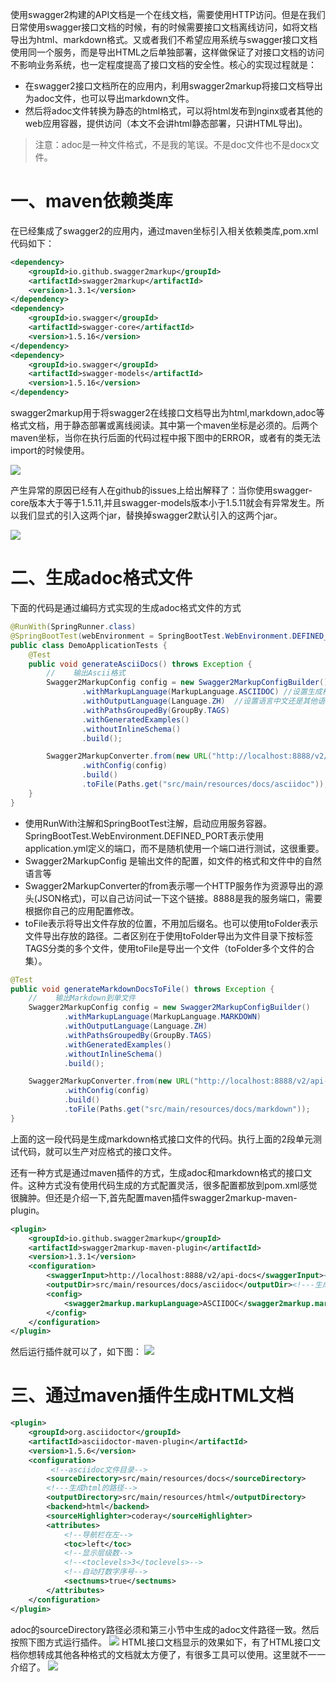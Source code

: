 使用swagger2构建的API文档是一个在线文档，需要使用HTTP访问。但是在我们日常使用swagger接口文档的时候，有的时候需要接口文档离线访问，如将文档导出为html、markdown格式。又或者我们不希望应用系统与swagger接口文档使用同一个服务，而是导出HTML之后单独部署，这样做保证了对接口文档的访问不影响业务系统，也一定程度提高了接口文档的安全性。核心的实现过程就是：

- 在swagger2接口文档所在的应用内，利用swagger2markup将接口文档导出为adoc文件，也可以导出markdown文件。
- 然后将adoc文件转换为静态的html格式，可以将html发布到nginx或者其他的web应用容器，提供访问（本文不会讲html静态部署，只讲HTML导出)。

> 注意：adoc是一种文件格式，不是我的笔误。不是doc文件也不是docx文件。

# 一、maven依赖类库

在已经集成了swagger2的应用内，通过maven坐标引入相关依赖类库,pom.xml代码如下：

```xml
<dependency>
    <groupId>io.github.swagger2markup</groupId>
    <artifactId>swagger2markup</artifactId>
    <version>1.3.1</version>
</dependency>
<dependency>
    <groupId>io.swagger</groupId>
    <artifactId>swagger-core</artifactId>
    <version>1.5.16</version>
</dependency>
<dependency>
    <groupId>io.swagger</groupId>
    <artifactId>swagger-models</artifactId>
    <version>1.5.16</version>
</dependency>
```

swagger2markup用于将swagger2在线接口文档导出为html,markdown,adoc等格式文档，用于静态部署或离线阅读。其中第一个maven坐标是必须的。后两个maven坐标，当你在执行后面的代码过程中报下图中的ERROR，或者有的类无法import的时候使用。

![](https://cdn.jsdelivr.net/gh/krislinzhao/IMGcloud/img//20200417143541.png)

产生异常的原因已经有人在github的issues上给出解释了：当你使用swagger-core版本大于等于1.5.11,并且swagger-models版本小于1.5.11就会有异常发生。所以我们显式的引入这两个jar，替换掉swagger2默认引入的这两个jar。


![](https://cdn.jsdelivr.net/gh/krislinzhao/IMGcloud/img//20200417143628.png)

# 二、生成adoc格式文件

下面的代码是通过编码方式实现的生成adoc格式文件的方式

```java
@RunWith(SpringRunner.class)
@SpringBootTest(webEnvironment = SpringBootTest.WebEnvironment.DEFINED_PORT)
public class DemoApplicationTests {
    @Test
    public void generateAsciiDocs() throws Exception {
        //    输出Ascii格式
        Swagger2MarkupConfig config = new Swagger2MarkupConfigBuilder()
                .withMarkupLanguage(MarkupLanguage.ASCIIDOC) //设置生成格式
                .withOutputLanguage(Language.ZH)  //设置语言中文还是其他语言
                .withPathsGroupedBy(GroupBy.TAGS)
                .withGeneratedExamples()
                .withoutInlineSchema()
                .build();

        Swagger2MarkupConverter.from(new URL("http://localhost:8888/v2/api-docs"))
                .withConfig(config)
                .build()
                .toFile(Paths.get("src/main/resources/docs/asciidoc"));
    }
}
```

- 使用RunWith注解和SpringBootTest注解，启动应用服务容器。 SpringBootTest.WebEnvironment.DEFINED_PORT表示使用application.yml定义的端口，而不是随机使用一个端口进行测试，这很重要。
- Swagger2MarkupConfig 是输出文件的配置，如文件的格式和文件中的自然语言等
- Swagger2MarkupConverter的from表示哪一个HTTP服务作为资源导出的源头(JSON格式)，可以自己访问试一下这个链接。8888是我的服务端口，需要根据你自己的应用配置修改。
- toFile表示将导出文件存放的位置，不用加后缀名。也可以使用toFolder表示文件导出存放的路径。二者区别在于使用toFolder导出为文件目录下按标签TAGS分类的多个文件，使用toFile是导出一个文件（toFolder多个文件的合集）。

```java
@Test
public void generateMarkdownDocsToFile() throws Exception {
    //    输出Markdown到单文件
    Swagger2MarkupConfig config = new Swagger2MarkupConfigBuilder()
            .withMarkupLanguage(MarkupLanguage.MARKDOWN)
            .withOutputLanguage(Language.ZH)
            .withPathsGroupedBy(GroupBy.TAGS)
            .withGeneratedExamples()
            .withoutInlineSchema()
            .build();

    Swagger2MarkupConverter.from(new URL("http://localhost:8888/v2/api-docs"))
            .withConfig(config)
            .build()
            .toFile(Paths.get("src/main/resources/docs/markdown"));
}
```

上面的这一段代码是生成markdown格式接口文件的代码。执行上面的2段单元测试代码，就可以生产对应格式的接口文件。

还有一种方式是通过maven插件的方式，生成adoc和markdown格式的接口文件。这种方式没有使用代码生成的方式配置灵活，很多配置都放到pom.xml感觉很臃肿。但还是介绍一下,首先配置maven插件swagger2markup-maven-plugin。

```xml
<plugin>
    <groupId>io.github.swagger2markup</groupId>
    <artifactId>swagger2markup-maven-plugin</artifactId>
    <version>1.3.1</version>
    <configuration>
        <swaggerInput>http://localhost:8888/v2/api-docs</swaggerInput><!---swagger-api-json路径-->
        <outputDir>src/main/resources/docs/asciidoc</outputDir><!---生成路径-->
        <config>
            <swagger2markup.markupLanguage>ASCIIDOC</swagger2markup.markupLanguage><!--生成格式-->
        </config>
    </configuration>
</plugin>
```

然后运行插件就可以了，如下图：
![](https://cdn.jsdelivr.net/gh/krislinzhao/IMGcloud/img//20200417143725.png)

# 三、通过maven插件生成HTML文档

```xml
<plugin>
    <groupId>org.asciidoctor</groupId>
    <artifactId>asciidoctor-maven-plugin</artifactId>
    <version>1.5.6</version>
    <configuration>
         <!--asciidoc文件目录-->
        <sourceDirectory>src/main/resources/docs</sourceDirectory>
        <!---生成html的路径-->
        <outputDirectory>src/main/resources/html</outputDirectory>
        <backend>html</backend>
        <sourceHighlighter>coderay</sourceHighlighter>
        <attributes>
            <!--导航栏在左-->
            <toc>left</toc>
            <!--显示层级数-->
            <!--<toclevels>3</toclevels>-->
            <!--自动打数字序号-->
            <sectnums>true</sectnums>
        </attributes>
    </configuration>
</plugin>
```

adoc的sourceDirectory路径必须和第三小节中生成的adoc文件路径一致。然后按照下图方式运行插件。
![](https://cdn.jsdelivr.net/gh/krislinzhao/IMGcloud/img//20200417143758.png)
HTML接口文档显示的效果如下，有了HTML接口文档你想转成其他各种格式的文档就太方便了，有很多工具可以使用。这里就不一一介绍了。
![](https://cdn.jsdelivr.net/gh/krislinzhao/IMGcloud/img//20200417143833.png)